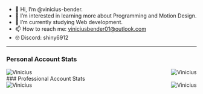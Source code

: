 - 👋 Hi, I’m @vinicius-bender.
- 👀 I’m interested in learning more about Programming and Motion Design.
- 🌱 I’m currently studying Web development.
- 📫 How to reach me: <a href="viniciusbender01@outlook.com">viniciusbender01@outlook.com</a>
- 🤓 Discord: shiny6912


<hr />

### Personal Account Stats

<div>
  <img src="https://github-readme-stats.vercel.app/api?username=vinicius-bender&show_icons=true&theme=dark&title_color=ffffff&text_color=ffffff&locale=en" alt="Vinicius"/>
  <img align="right" src="https://github-readme-stats.vercel.app/api/top-langs?username=vinicius-bender&show_icons=true&theme=dark&title_color=ffffff&text_color=ffffff&locale=en&layout=compact" alt="Vinicius"/>
</div>
### Professional Account Stats
<div>
  <img src="https://github-readme-stats.vercel.app/api?username=bender-vinicius&show_icons=true&theme=dark&title_color=ffffff&text_color=ffffff&locale=en" alt="Vinicius"/>
  <img align="right" src="https://github-readme-stats.vercel.app/api/top-langs?username=bender-vinicius&show_icons=true&theme=dark&title_color=ffffff&text_color=ffffff&locale=en&layout=compact" alt="Vinicius"/>
</div>

